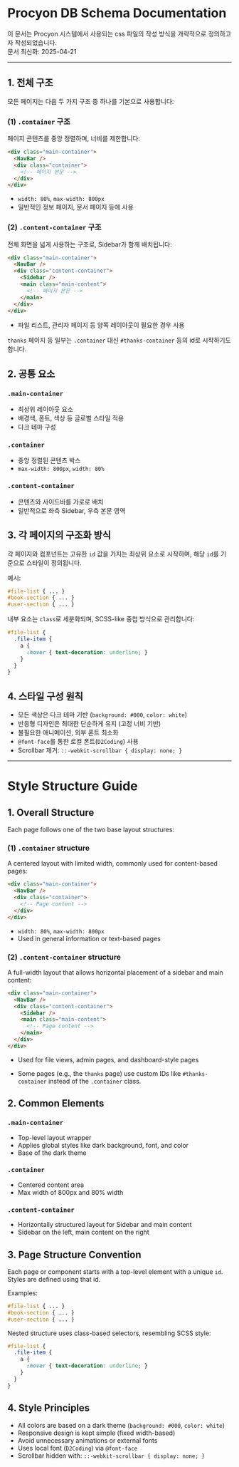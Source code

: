 # Procyon DB Schema Documentation

이 문서는 Procyon 시스템에서 사용되는 css 파일의 작성 방식을 개략적으로 정의하고자 작성되었습니다.  
문서 최신화: 2025-04-21

---

## 1. 전체 구조

모든 페이지는 다음 두 가지 구조 중 하나를 기본으로 사용합니다:

### (1) `.container` 구조
페이지 콘텐츠를 중앙 정렬하며, 너비를 제한합니다:

```html
<div class="main-container">
  <NavBar />
  <div class="container">
    <!-- 페이지 본문 -->
  </div>
</div>
```

- `width: 80%`, `max-width: 800px`
- 일반적인 정보 페이지, 문서 페이지 등에 사용

### (2) `.content-container` 구조
전체 화면을 넓게 사용하는 구조로, Sidebar가 함께 배치됩니다:

```html
<div class="main-container">
  <NavBar />
  <div class="content-container">
    <Sidebar />
    <main class="main-content">
      <!-- 페이지 본문 -->
    </main>
  </div>
</div>
```

- 파일 리스트, 관리자 페이지 등 양쪽 레이아웃이 필요한 경우 사용

`thanks` 페이지 등 일부는 `.container` 대신 `#thanks-container` 등의 id로 시작하기도 합니다.

## 2. 공통 요소

### `.main-container`
- 최상위 레이아웃 요소
- 배경색, 폰트, 색상 등 글로벌 스타일 적용
- 다크 테마 구성

### `.container`
- 중앙 정렬된 콘텐츠 박스
- `max-width: 800px`, `width: 80%`

### `.content-container`
- 콘텐츠와 사이드바를 가로로 배치
- 일반적으로 좌측 Sidebar, 우측 본문 영역

## 3. 각 페이지의 구조화 방식

각 페이지와 컴포넌트는 고유한 `id` 값을 가지는 최상위 요소로 시작하며, 해당 `id`를 기준으로 스타일이 정의됩니다.

예시:
```css
#file-list { ... }
#book-section { ... }
#user-section { ... }
```

내부 요소는 `class`로 세분화되며, SCSS-like 중첩 방식으로 관리합니다:

```css
#file-list {
  .file-item {
    a {
      :hover { text-decoration: underline; }
    }
  }
}
```

## 4. 스타일 구성 원칙

- 모든 색상은 다크 테마 기반 (`background: #000`, `color: white`)
- 반응형 디자인은 최대한 단순하게 유지 (고정 너비 기반)
- 불필요한 애니메이션, 외부 폰트 최소화
- `@font-face`를 통한 로컬 폰트(`D2Coding`) 사용
- Scrollbar 제거: `::-webkit-scrollbar { display: none; }`

---

# Style Structure Guide

## 1. Overall Structure

Each page follows one of the two base layout structures:

### (1) `.container` structure
A centered layout with limited width, commonly used for content-based pages:

```html
<div class="main-container">
  <NavBar />
  <div class="container">
    <!-- Page content -->
  </div>
</div>
```

- `width: 80%`, `max-width: 800px`
- Used in general information or text-based pages

### (2) `.content-container` structure
A full-width layout that allows horizontal placement of a sidebar and main content:

```html
<div class="main-container">
  <NavBar />
  <div class="content-container">
    <Sidebar />
    <main class="main-content">
      <!-- Page content -->
    </main>
  </div>
</div>
```

- Used for file views, admin pages, and dashboard-style pages

- Some pages (e.g., the `thanks` page) use custom IDs like `#thanks-container` instead of the `.container` class.

## 2. Common Elements

### `.main-container`
- Top-level layout wrapper
- Applies global styles like dark background, font, and color
- Base of the dark theme

### `.container`
- Centered content area
- Max width of 800px and 80% width

### `.content-container`
- Horizontally structured layout for Sidebar and main content
- Sidebar on the left, main content on the right

## 3. Page Structure Convention

Each page or component starts with a top-level element with a unique `id`. Styles are defined using that id.

Examples:
```css
#file-list { ... }
#book-section { ... }
#user-section { ... }
```

Nested structure uses class-based selectors, resembling SCSS style:

```css
#file-list {
  .file-item {
    a {
      :hover { text-decoration: underline; }
    }
  }
}
```

## 4. Style Principles

- All colors are based on a dark theme (`background: #000`, `color: white`)
- Responsive design is kept simple (fixed width-based)
- Avoid unnecessary animations or external fonts
- Uses local font (`D2Coding`) via `@font-face`
- Scrollbar hidden with: `::-webkit-scrollbar { display: none; }`